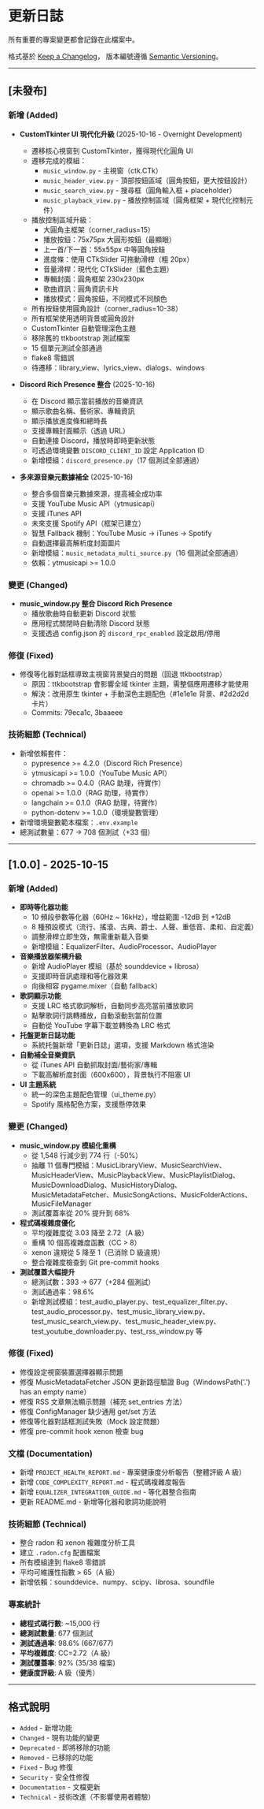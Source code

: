 # 更新日誌

所有重要的專案變更都會記錄在此檔案中。

格式基於 [Keep a Changelog](https://keepachangelog.com/zh-TW/1.0.0/)，
版本編號遵循 [Semantic Versioning](https://semver.org/lang/zh-TW/)。

---

## [未發布]

### 新增 (Added)
- **CustomTkinter UI 現代化升級** (2025-10-16 - Overnight Development)
  - 遷移核心視窗到 CustomTkinter，獲得現代化圓角 UI
  - 遷移完成的模組：
    - `music_window.py` - 主視窗（ctk.CTk）
    - `music_header_view.py` - 頂部按鈕區域（圓角按鈕，更大按鈕設計）
    - `music_search_view.py` - 搜尋框（圓角輸入框 + placeholder）
    - `music_playback_view.py` - 播放控制區域（圓角框架 + 現代化控制元件）
  - 播放控制區域升級：
    - 大圓角主框架（corner_radius=15）
    - 播放按鈕：75x75px 大圓形按鈕（最顯眼）
    - 上一首/下一首：55x55px 中等圓角按鈕
    - 進度條：使用 CTkSlider 可拖動滑桿（粗 20px）
    - 音量滑桿：現代化 CTkSlider（藍色主題）
    - 專輯封面：圓角框架 230x230px
    - 歌曲資訊：圓角資訊卡片
    - 播放模式：圓角按鈕，不同模式不同顏色
  - 所有按鈕使用圓角設計（corner_radius=10-38）
  - 所有框架使用透明背景或圓角設計
  - CustomTkinter 自動管理深色主題
  - 移除舊的 ttkbootstrap 測試檔案
  - 15 個單元測試全部通過
  - flake8 零錯誤
  - 待遷移：library_view、lyrics_view、dialogs、windows

- **Discord Rich Presence 整合** (2025-10-16)
  - 在 Discord 顯示當前播放的音樂資訊
  - 顯示歌曲名稱、藝術家、專輯資訊
  - 顯示播放進度條和總時長
  - 支援專輯封面顯示（透過 URL）
  - 自動連接 Discord，播放時即時更新狀態
  - 可透過環境變數 `DISCORD_CLIENT_ID` 設定 Application ID
  - 新增模組：`discord_presence.py`（17 個測試全部通過）

- **多來源音樂元數據補全** (2025-10-16)
  - 整合多個音樂元數據來源，提高補全成功率
  - 支援 YouTube Music API（ytmusicapi）
  - 支援 iTunes API
  - 未來支援 Spotify API（框架已建立）
  - 智慧 Fallback 機制：YouTube Music → iTunes → Spotify
  - 自動選擇最高解析度封面圖片
  - 新增模組：`music_metadata_multi_source.py`（16 個測試全部通過）
  - 依賴：ytmusicapi >= 1.0.0

### 變更 (Changed)
- **music_window.py 整合 Discord Rich Presence**
  - 播放歌曲時自動更新 Discord 狀態
  - 應用程式關閉時自動清除 Discord 狀態
  - 支援透過 config.json 的 `discord_rpc_enabled` 設定啟用/停用

### 修復 (Fixed)
- 修復等化器對話框導致主視窗背景變白的問題（回退 ttkbootstrap）
  - 原因：ttkbootstrap 會影響全域 tkinter 主題，需整個應用遷移才能使用
  - 解決：改用原生 tkinter + 手動深色主題配色（#1e1e1e 背景、#2d2d2d 卡片）
  - Commits: 79eca1c, 3baaeee

### 技術細節 (Technical)
- 新增依賴套件：
  - pypresence >= 4.2.0（Discord Rich Presence）
  - ytmusicapi >= 1.0.0（YouTube Music API）
  - chromadb >= 0.4.0（RAG 助理，待實作）
  - openai >= 1.0.0（RAG 助理，待實作）
  - langchain >= 0.1.0（RAG 助理，待實作）
  - python-dotenv >= 1.0.0（環境變數管理）
- 新增環境變數範本檔案：`.env.example`
- 總測試數量：677 → 708 個測試（+33 個）

---

## [1.0.0] - 2025-10-15

### 新增 (Added)
- **即時等化器功能**
  - 10 頻段參數等化器（60Hz ~ 16kHz），增益範圍 -12dB 到 +12dB
  - 8 種預設模式（流行、搖滾、古典、爵士、人聲、重低音、柔和、自定義）
  - 調整滑桿立即生效，無需重新載入音樂
  - 新增模組：EqualizerFilter、AudioProcessor、AudioPlayer
- **音樂播放器架構升級**
  - 新增 AudioPlayer 模組（基於 sounddevice + librosa）
  - 支援即時音訊處理和等化器效果
  - 向後相容 pygame.mixer（自動 fallback）
- **歌詞顯示功能**
  - 支援 LRC 格式歌詞解析，自動同步高亮當前播放歌詞
  - 點擊歌詞行跳轉播放，自動滾動到當前位置
  - 自動從 YouTube 字幕下載並轉換為 LRC 格式
- **托盤更新日誌功能**
  - 系統托盤新增「更新日誌」選項，支援 Markdown 格式渲染
- **自動補全音樂資訊**
  - 從 iTunes API 自動抓取封面/藝術家/專輯
  - 下載高解析度封面（600x600），背景執行不阻塞 UI
- **UI 主題系統**
  - 統一的深色主題配色管理（ui_theme.py）
  - Spotify 風格配色方案，支援懸停效果

### 變更 (Changed)
- **music_window.py 模組化重構**
  - 從 1,548 行減少到 774 行（-50%）
  - 抽離 11 個專門模組：MusicLibraryView、MusicSearchView、MusicHeaderView、MusicPlaybackView、MusicPlaylistDialog、MusicDownloadDialog、MusicHistoryDialog、MusicMetadataFetcher、MusicSongActions、MusicFolderActions、MusicFileManager
  - 測試覆蓋率從 20% 提升到 68%
- **程式碼複雜度優化**
  - 平均複雜度從 3.03 降至 2.72（A 級）
  - 重構 10 個高複雜度函數（CC > 8）
  - xenon 違規從 5 降至 1（已消除 D 級違規）
  - 整合複雜度檢查到 Git pre-commit hooks
- **測試覆蓋大幅提升**
  - 總測試數：393 → 677（+284 個測試）
  - 測試通過率：98.6%
  - 新增測試模組：test_audio_player.py、test_equalizer_filter.py、test_audio_processor.py、test_music_library_view.py、test_music_search_view.py、test_music_header_view.py、test_youtube_downloader.py、test_rss_window.py 等

### 修復 (Fixed)
- 修復設定視窗裝置選擇器顯示問題
- 修復 MusicMetadataFetcher JSON 更新路徑驗證 Bug（WindowsPath('.') has an empty name）
- 修復 RSS 文章無法顯示問題（補充 set_entries 方法）
- 修復 ConfigManager 缺少通用 get/set 方法
- 修復等化器對話框測試失敗（Mock 設定問題）
- 修復 pre-commit hook xenon 檢查 bug

### 文檔 (Documentation)
- 新增 `PROJECT_HEALTH_REPORT.md` - 專案健康度分析報告（整體評級 A 級）
- 新增 `CODE_COMPLEXITY_REPORT.md` - 程式碼複雜度報告
- 新增 `EQUALIZER_INTEGRATION_GUIDE.md` - 等化器整合指南
- 更新 README.md - 新增等化器和歌詞功能說明

### 技術細節 (Technical)
- 整合 radon 和 xenon 複雜度分析工具
- 建立 `.radon.cfg` 配置檔案
- 所有模組達到 flake8 零錯誤
- 平均可維護性指數 > 65（A 級）
- 新增依賴：sounddevice、numpy、scipy、librosa、soundfile

### 專案統計
- **總程式碼行數**: ~15,000 行
- **總測試數量**: 677 個測試
- **測試通過率**: 98.6% (667/677)
- **平均複雜度**: CC=2.72（A 級）
- **測試覆蓋率**: 92% (35/38 檔案)
- **健康度評級**: A 級（優秀）

---

## 格式說明

- `Added` - 新增功能
- `Changed` - 現有功能的變更
- `Deprecated` - 即將移除的功能
- `Removed` - 已移除的功能
- `Fixed` - Bug 修復
- `Security` - 安全性修復
- `Documentation` - 文檔更新
- `Technical` - 技術改進（不影響使用者體驗）
